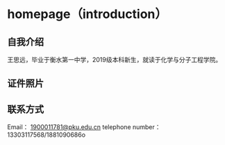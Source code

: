 # homepage（introduction）
## 自我介绍
王思远，毕业于衡水第一中学，2019级本科新生，就读于化学与分子工程学院。
## 证件照片
## 联系方式
Email： 1900011781@pku.edu.cn
telephone number：13303117568/1881090686o

